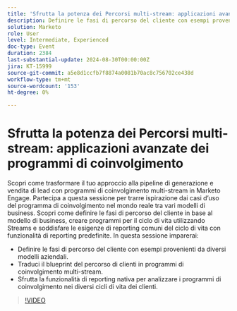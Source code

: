 ```yaml
---
title: 'Sfrutta la potenza dei Percorsi multi-stream: applicazioni avanzate dei programmi di coinvolgimento'
description: Definire le fasi di percorso del cliente con esempi provenienti da diversi modelli aziendali.  Traduci il blueprint del percorso di clienti in programmi di coinvolgimento multi-stream.  Sfrutta la funzionalità di reporting nativa per analizzare i programmi di coinvolgimento nei diversi cicli di vita dei clienti.
solution: Marketo
role: User
level: Intermediate, Experienced
doc-type: Event
duration: 2384
last-substantial-update: 2024-08-30T00:00:00Z
jira: KT-15999
source-git-commit: a5e8d1ccfb7f8874a0081b70ac8c756702ce438d
workflow-type: tm+mt
source-wordcount: '153'
ht-degree: 0%

---
```



# Sfrutta la potenza dei Percorsi multi-stream: applicazioni avanzate dei programmi di coinvolgimento

Scopri come trasformare il tuo approccio alla pipeline di generazione e vendita di lead con programmi di coinvolgimento multi-stream in Marketo Engage. Partecipa a questa sessione per trarre ispirazione dai casi d’uso del programma di coinvolgimento nel mondo reale tra vari modelli di business. Scopri come definire le fasi di percorso del cliente in base al modello di business, creare programmi per il ciclo di vita utilizzando Streams e soddisfare le esigenze di reporting comuni del ciclo di vita con funzionalità di reporting predefinite. In questa sessione imparerai:

* Definire le fasi di percorso del cliente con esempi provenienti da diversi modelli aziendali.
* Traduci il blueprint del percorso di clienti in programmi di coinvolgimento multi-stream.
* Sfrutta la funzionalità di reporting nativa per analizzare i programmi di coinvolgimento nei diversi cicli di vita dei clienti.

>[!VIDEO](https://video.tv.adobe.com/v/3432942/?learn=on)
